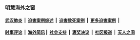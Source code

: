 
### 明慧海外之窗

####  [武汉肺炎](indexes/365.md?t=03270601) &nbsp;|&nbsp;  [迫害案例综述](indexes/328.md?t=03270601) &nbsp;|&nbsp; [迫害致死案例](indexes/277.md?t=03270601)  &nbsp;|&nbsp; [更多迫害案例](indexes/81.md?t=03270601)  &nbsp;|&nbsp; 
####  [时事评论](indexes/19.md?t=03270601) &nbsp;|&nbsp; [海外简讯](indexes/245.md?t=03270601)&nbsp;|&nbsp;  [社会支持](indexes/140.md?t=03270601) &nbsp;|&nbsp; [褒奖决议](indexes/282.md?t=03270601) &nbsp;|&nbsp; [社区报道](indexes/91.md?t=03270601)  &nbsp;|&nbsp; [天人之间](indexes/78.md?t=03270601) 

